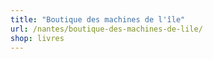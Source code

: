 ```yaml
---
title: "Boutique des machines de l'île"
url: /nantes/boutique-des-machines-de-lile/
shop: livres
---
```

